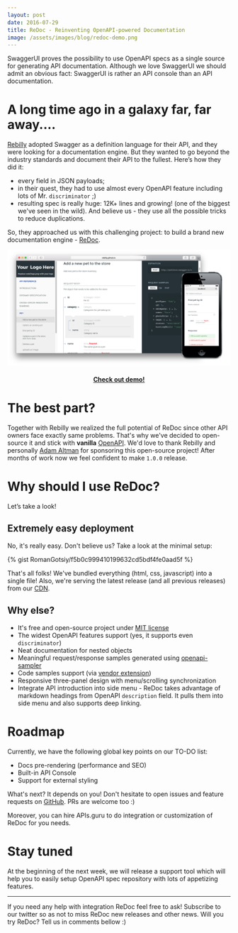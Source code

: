 ```yaml
---
layout: post
date: 2016-07-29
title: ReDoc - Reinventing OpenAPI-powered Documentation
image: /assets/images/blog/redoc-demo.png
---
```


SwaggerUI proves the possibility to use OpenAPI specs as a single source for generating API documentation. Although we love SwaggerUI we should admit an obvious fact: SwaggerUI is rather an API console than an API documentation.

# A long time ago in a galaxy far, far away....
[Rebilly](https://www.rebilly.com/) adopted Swagger as a definition language for their API, and they were looking for a documentation engine.
But they wanted to go beyond the industry standards and document their API to the fullest. Here’s how they did it:
- every field in JSON payloads;
- in their quest, they had to use almost every OpenAPI feature including lots of Mr. `discriminator` ;)
- resulting spec is really huge: 12K+ lines and growing! (one of the biggest we've seen in the wild). And believe us - they use all the possible tricks to reduce duplications.

So, they approached us with this challenging project: to build a brand new documentation engine - [ReDoc](rebilly.github.io/Redoc).

[![redoc](/assets/images/blog/redoc-demo.png)](https://rebilly.github.io/ReDoc/)

<!--more-->

#### [<center>Check out demo!</center>](https://rebilly.github.io/ReDoc/)

# The best part?
Together with Rebilly we realized the full potential of ReDoc since other API owners face exactly same problems. That's why we've decided to open-source it and stick with **vanilla** [OpenAPI](https://openapis.org/).
We'd love to thank Rebilly and personally [Adam Altman](https://www.linkedin.com/in/adamdaltman) for sponsoring this open-source project!
After months of work now we feel confident to make `1.0.0` release.

# Why should I use ReDoc?

Let’s take a look!

## Extremely easy deployment
No, it's really easy. Don't believe us? Take a look at the minimal setup:

{% gist RomanGotsiy/f5b0c999410199632cd5bdf4fe0aad5f %}

That's all folks! We've bundled everything (html, css, javascript) into a single file! Also, we're serving the latest release (and all previous releases) from our [CDN](https://github.com/Rebilly/ReDoc#releases).

## Why else?
- It's free and open-source project under [MIT license](https://github.com/Rebilly/ReDoc/blob/master/LICENSE)
- The widest OpenAPI features support (yes, it supports even `discriminator`)
- Neat documentation for nested objects
- Meaningful request/response samples generated using [openapi-sampler](https://github.com/APIs-guru/openapi-sampler)
- Code samples support (via [vendor extension](https://github.com/Rebilly/ReDoc/blob/master/docs/redoc-vendor-extensions.md#x-code-samples))
- Responsive three-panel design with menu/scrolling synchronization
- Integrate API introduction into side menu - ReDoc takes advantage of markdown headings from OpenAPI `description` field. It pulls them into side menu and also supports deep linking.

# Roadmap
Currently, we have the following global key points on our TO-DO list:

- Docs pre-rendering (performance and SEO)
- Built-in API Console
- Support for external styling

What's next? It depends on you! Don't hesitate to open issues and feature requests on [GitHub](https://github.com/Rebilly/ReDoc/issues). PRs are welcome too :)

Moreover, you can hire APIs.guru to do integration or customization of ReDoc for you needs.

# Stay tuned
At the beginning of the next week, we will release a support tool which will help you to easily setup OpenAPI spec repository with lots of appetizing features.

-----------------
If you need any help with integration ReDoc feel free to ask! Subscribe to our twitter so as not to miss ReDoc new releases and other news. Will you try ReDoc? Tell us in comments bellow :)
